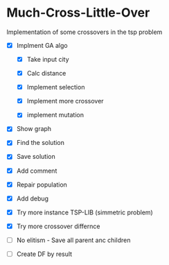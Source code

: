 # Much-Cross-Little-Over

Implementation of some crossovers in the tsp problem

- [x] Implment GA algo

  - [x] Take input city

  - [x] Calc distance

  - [x] Implement selection

  - [x] Implement more crossover

  - [x] implement mutation

- [x] Show graph

- [x] Find the solution

- [x] Save solution

- [x] Add comment

- [x] Repair population

- [x] Add debug

- [x] Try more instance TSP-LIB (simmetric problem)

- [x] Try more crossover differnce

- [ ] No elitism - Save all parent anc children

- [ ] Create DF by result
